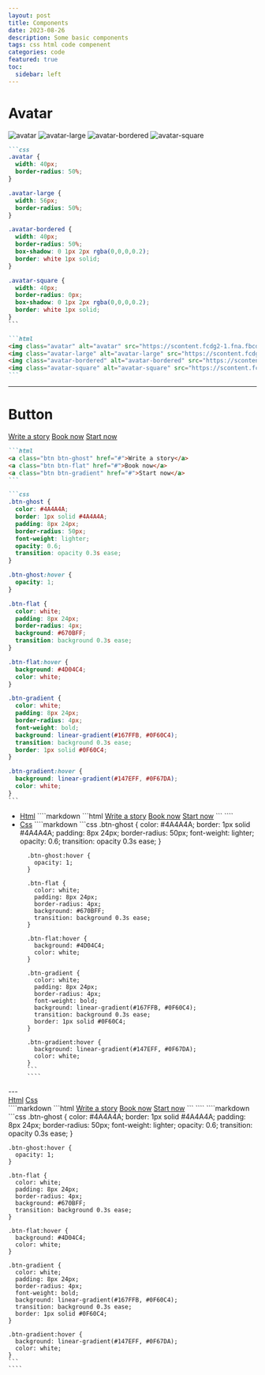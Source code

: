 ```yaml
---
layout: post
title: Components
date: 2023-08-26
description: Some basic components
tags: css html code compenent
categories: code
featured: true
toc:
  sidebar: left
---
```


# Avatar

<img class="avatar" alt="avatar" src="https://scontent.fcdg2-1.fna.fbcdn.net/v/t31.18172-8/464710_10151468301110945_346348306_o.jpg?_nc_cat=106&ccb=1-7&_nc_sid=09cbfe&_nc_ohc=F1Ayjb6EVFwAX_iYQ0N&_nc_ht=scontent.fcdg2-1.fna&oh=00_AfC_1bRREmjn_x501Xy2Kna9fIDPcnL0sGQhsU8R8e_BcQ&oe=65145FF7" />
<img class="avatar-large" alt="avatar-large" src="https://scontent.fcdg2-1.fna.fbcdn.net/v/t31.18172-8/464710_10151468301110945_346348306_o.jpg?_nc_cat=106&ccb=1-7&_nc_sid=09cbfe&_nc_ohc=F1Ayjb6EVFwAX_iYQ0N&_nc_ht=scontent.fcdg2-1.fna&oh=00_AfC_1bRREmjn_x501Xy2Kna9fIDPcnL0sGQhsU8R8e_BcQ&oe=65145FF7" />
<img class="avatar-bordered" alt="avatar-bordered" src="https://scontent.fcdg2-1.fna.fbcdn.net/v/t31.18172-8/464710_10151468301110945_346348306_o.jpg?_nc_cat=106&ccb=1-7&_nc_sid=09cbfe&_nc_ohc=F1Ayjb6EVFwAX_iYQ0N&_nc_ht=scontent.fcdg2-1.fna&oh=00_AfC_1bRREmjn_x501Xy2Kna9fIDPcnL0sGQhsU8R8e_BcQ&oe=65145FF7" />
<img class="avatar-square" alt="avatar-square" src="https://scontent.fcdg2-1.fna.fbcdn.net/v/t31.18172-8/464710_10151468301110945_346348306_o.jpg?_nc_cat=106&ccb=1-7&_nc_sid=09cbfe&_nc_ohc=F1Ayjb6EVFwAX_iYQ0N&_nc_ht=scontent.fcdg2-1.fna&oh=00_AfC_1bRREmjn_x501Xy2Kna9fIDPcnL0sGQhsU8R8e_BcQ&oe=65145FF7" />

````markdown
```css
.avatar {
  width: 40px;
  border-radius: 50%;
}

.avatar-large {
  width: 56px;
  border-radius: 50%;
}

.avatar-bordered {
  width: 40px;
  border-radius: 50%;
  box-shadow: 0 1px 2px rgba(0,0,0,0.2);
  border: white 1px solid;
}

.avatar-square {
  width: 40px;
  border-radius: 0px;
  box-shadow: 0 1px 2px rgba(0,0,0,0.2);
  border: white 1px solid;
}
```
````

````markdown
```html
<img class="avatar" alt="avatar" src="https://scontent.fcdg2-1.fna.fbcdn.net/v/t31.18172-8/464710_10151468301110945_346348306_o.jpg?_nc_cat=106&ccb=1-7&_nc_sid=09cbfe&_nc_ohc=F1Ayjb6EVFwAX_iYQ0N&_nc_ht=scontent.fcdg2-1.fna&oh=00_AfC_1bRREmjn_x501Xy2Kna9fIDPcnL0sGQhsU8R8e_BcQ&oe=65145FF7" />
<img class="avatar-large" alt="avatar-large" src="https://scontent.fcdg2-1.fna.fbcdn.net/v/t31.18172-8/464710_10151468301110945_346348306_o.jpg?_nc_cat=106&ccb=1-7&_nc_sid=09cbfe&_nc_ohc=F1Ayjb6EVFwAX_iYQ0N&_nc_ht=scontent.fcdg2-1.fna&oh=00_AfC_1bRREmjn_x501Xy2Kna9fIDPcnL0sGQhsU8R8e_BcQ&oe=65145FF7" />
<img class="avatar-bordered" alt="avatar-bordered" src="https://scontent.fcdg2-1.fna.fbcdn.net/v/t31.18172-8/464710_10151468301110945_346348306_o.jpg?_nc_cat=106&ccb=1-7&_nc_sid=09cbfe&_nc_ohc=F1Ayjb6EVFwAX_iYQ0N&_nc_ht=scontent.fcdg2-1.fna&oh=00_AfC_1bRREmjn_x501Xy2Kna9fIDPcnL0sGQhsU8R8e_BcQ&oe=65145FF7" />
<img class="avatar-square" alt="avatar-square" src="https://scontent.fcdg2-1.fna.fbcdn.net/v/t31.18172-8/464710_10151468301110945_346348306_o.jpg?_nc_cat=106&ccb=1-7&_nc_sid=09cbfe&_nc_ohc=F1Ayjb6EVFwAX_iYQ0N&_nc_ht=scontent.fcdg2-1.fna&oh=00_AfC_1bRREmjn_x501Xy2Kna9fIDPcnL0sGQhsU8R8e_BcQ&oe=65145FF7" />
```
````
---

# Button

<a class="btn btn-ghost" href="#">Write a story</a>
<a class="btn btn-flat" href="#">Book now</a>
<a class="btn btn-gradient" href="#">Start now</a>

````markdown
```html
<a class="btn btn-ghost" href="#">Write a story</a>
<a class="btn btn-flat" href="#">Book now</a>
<a class="btn btn-gradient" href="#">Start now</a>
```
````

````markdown
```css
.btn-ghost {
  color: #4A4A4A;
  border: 1px solid #4A4A4A;
  padding: 8px 24px;
  border-radius: 50px;
  font-weight: lighter;
  opacity: 0.6;
  transition: opacity 0.3s ease;
}

.btn-ghost:hover {
  opacity: 1;
}

.btn-flat {
  color: white;
  padding: 8px 24px;
  border-radius: 4px;
  background: #670BFF;
  transition: background 0.3s ease;
}

.btn-flat:hover {
  background: #4D04C4;
  color: white;
}

.btn-gradient {
  color: white;
  padding: 8px 24px;
  border-radius: 4px;
  font-weight: bold;
  background: linear-gradient(#167FFB, #0F60C4);
  transition: background 0.3s ease;
  border: 1px solid #0F60C4;
}

.btn-gradient:hover {
  background: linear-gradient(#147EFF, #0F67DA);
  color: white;
}
```
````

<ul class="nav nav-pills">
  <li class="nav-item">
    <a class="nav-link active" href="#">Html</a>
      ````markdown
      ```html
      <a class="btn btn-ghost" href="#">Write a story</a>
      <a class="btn btn-flat" href="#">Book now</a>
      <a class="btn btn-gradient" href="#">Start now</a>
      ```
      ````
  </li>
  <li class="nav-item">
    <a class="nav-link" href="#">Css</a>
      ````markdown
      ```css
      .btn-ghost {
        color: #4A4A4A;
        border: 1px solid #4A4A4A;
        padding: 8px 24px;
        border-radius: 50px;
        font-weight: lighter;
        opacity: 0.6;
        transition: opacity 0.3s ease;
      }

      .btn-ghost:hover {
        opacity: 1;
      }

      .btn-flat {
        color: white;
        padding: 8px 24px;
        border-radius: 4px;
        background: #670BFF;
        transition: background 0.3s ease;
      }

      .btn-flat:hover {
        background: #4D04C4;
        color: white;
      }

      .btn-gradient {
        color: white;
        padding: 8px 24px;
        border-radius: 4px;
        font-weight: bold;
        background: linear-gradient(#167FFB, #0F60C4);
        transition: background 0.3s ease;
        border: 1px solid #0F60C4;
      }

      .btn-gradient:hover {
        background: linear-gradient(#147EFF, #0F67DA);
        color: white;
      }
      ```
      ````
  </li>
</ul>
---

<nav class="nav nav-pills" id="pills-tab" role="tablist">
  <a class="nav-link active" id="pills-home-tab" data-bs-toggle="pill" href="#pills-home" role="tab" aria-controls="pills-home" aria-selected="true">Html</a>
  <a class="nav-link" id="pills-profile-tab" data-bs-toggle="pill" href="#pills-profile" role="tab" aria-controls="pills-profile" aria-selected="false">Css</a>
</nav>
<div class="tab-content" id="pills-tabContent">
  <span class="tab-pane fade show active" id="pills-home" role="tabpanel" aria-labelledby="pills-home-tab">
  ````markdown
  ```html
    <a class="btn btn-ghost" href="#">Write a story</a>
    <a class="btn btn-flat" href="#">Book now</a>
    <a class="btn btn-gradient" href="#">Start now</a>
  ```
  ````
  </span>
  <span class="tab-pane fade" id="pills-profile" role="tabpanel" aria-labelledby="pills-profile-tab">
    ````markdown
    ```css
    .btn-ghost {
      color: #4A4A4A;
      border: 1px solid #4A4A4A;
      padding: 8px 24px;
      border-radius: 50px;
      font-weight: lighter;
      opacity: 0.6;
      transition: opacity 0.3s ease;
    }

    .btn-ghost:hover {
      opacity: 1;
    }

    .btn-flat {
      color: white;
      padding: 8px 24px;
      border-radius: 4px;
      background: #670BFF;
      transition: background 0.3s ease;
    }

    .btn-flat:hover {
      background: #4D04C4;
      color: white;
    }

    .btn-gradient {
      color: white;
      padding: 8px 24px;
      border-radius: 4px;
      font-weight: bold;
      background: linear-gradient(#167FFB, #0F60C4);
      transition: background 0.3s ease;
      border: 1px solid #0F60C4;
    }

    .btn-gradient:hover {
      background: linear-gradient(#147EFF, #0F67DA);
      color: white;
    }
    ```
    ````
  </span>
</div>
